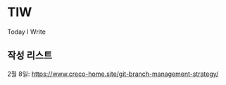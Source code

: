 # TIW
Today I Write


## 작성 리스트

2월 8일: https://www.creco-home.site/git-branch-management-strategy/

